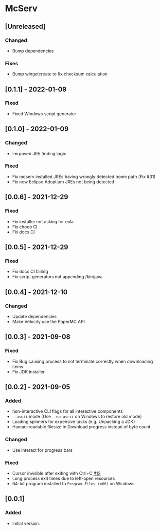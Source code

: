 # McServ

## [Unreleased]
### Changed
- Bump dependencies

### Fixes
- Bump wingetcreate to fix checksum calculation

## [0.1.1] - 2022-01-09
### Fixed
- Fixed Windows script generator

## [0.1.0] - 2022-01-09
### Changed
- Imrpoved JRE finding logic

### Fixed
- Fix mcserv installed JREs having wrongly detected home path (Fix #31)
- Fix new Eclipse Adoptium JREs not being detected

## [0.0.6] - 2021-12-29
### Fixed
- Fix installer not asking for eula
- Fix choco CI
- Fix docs CI

## [0.0.5] - 2021-12-29
### Fixed
- Fix docs CI failing
- Fix script generators not appending /bin/java

## [0.0.4] - 2021-12-10
### Changed
- Update dependencies
- Make Velocity use the PaperMC API

## [0.0.3] - 2021-09-08
### Fixed
- Fix Bug causing process to not terminate correctly when downloading items
- Fix JDK installer

## [0.0.2] - 2021-09-05
### Added
- non-interactive CLI flags for all interactive components
- `--ascii` mode (Use `--no-ascii` on Windows to restore old mode)
- Loading spinners for expensive tasks (e.g. Unpacking a JDK)
- Human-readable filesize in Download progress instead of byte count

### Changed
- Use interact for progress bars

### Fixed
- Cursor invisible after exiting with Ctrl+C [#12](https://github.com/DRSchlaubi/mcserv/issues/12)
- Long process exit times due to left-open resources
- 64-bit program installed to `Program Files (x86)` on Windows

## [0.0.1]
### Added
- Initial version.